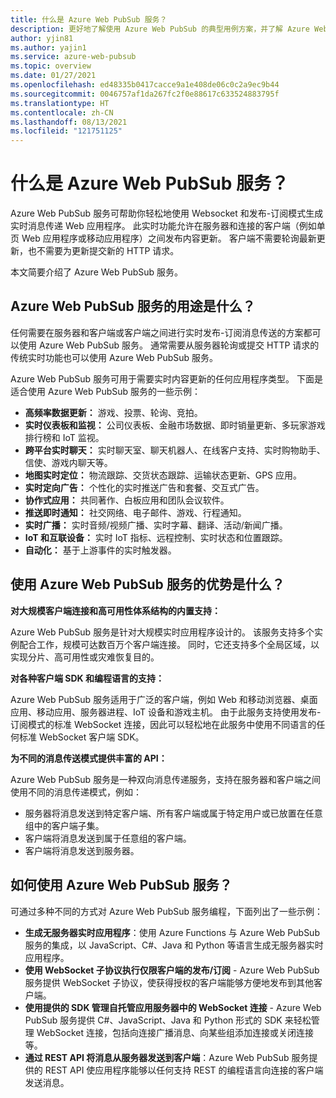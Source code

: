 ```yaml
---
title: 什么是 Azure Web PubSub 服务？
description: 更好地了解使用 Azure Web PubSub 的典型用例方案，并了解 Azure Web PubSub 的主要优势。
author: yjin81
ms.author: yajin1
ms.service: azure-web-pubsub
ms.topic: overview
ms.date: 01/27/2021
ms.openlocfilehash: ed48335b0417cacce9a1e408de06c0c2a9ec9b44
ms.sourcegitcommit: 0046757af1da267fc2f0e88617c633524883795f
ms.translationtype: HT
ms.contentlocale: zh-CN
ms.lasthandoff: 08/13/2021
ms.locfileid: "121751125"
---
```

# <a name="what-is-azure-web-pubsub-service"></a>什么是 Azure Web PubSub 服务？ 

Azure Web PubSub 服务可帮助你轻松地使用 Websocket 和发布-订阅模式生成实时消息传递 Web 应用程序。 此实时功能允许在服务器和连接的客户端（例如单页 Web 应用程序或移动应用程序）之间发布内容更新。 客户端不需要轮询最新更新，也不需要为更新提交新的 HTTP 请求。

本文简要介绍了 Azure Web PubSub 服务。

## <a name="what-is-azure-web-pubsub-service-used-for"></a>Azure Web PubSub 服务的用途是什么？

任何需要在服务器和客户端或客户端之间进行实时发布-订阅消息传送的方案都可以使用 Azure Web PubSub 服务。 通常需要从服务器轮询或提交 HTTP 请求的传统实时功能也可以使用 Azure Web PubSub 服务。

Azure Web PubSub 服务可用于需要实时内容更新的任何应用程序类型。 下面是适合使用 Azure Web PubSub 服务的一些示例：

* **高频率数据更新：** 游戏、投票、轮询、竞拍。
* **实时仪表板和监视：** 公司仪表板、金融市场数据、即时销量更新、多玩家游戏排行榜和 IoT 监视。
* **跨平台实时聊天：** 实时聊天室、聊天机器人、在线客户支持、实时购物助手、信使、游戏内聊天等。
* **地图实时定位：** 物流跟踪、交货状态跟踪、运输状态更新、GPS 应用。
* **实时定向广告：** 个性化的实时推送广告和套餐、交互式广告。
* **协作式应用：** 共同著作、白板应用和团队会议软件。
* **推送即时通知：** 社交网络、电子邮件、游戏、行程通知。
* **实时广播：** 实时音频/视频广播、实时字幕、翻译、活动/新闻广播。
* **IoT 和互联设备：** 实时 IoT 指标、远程控制、实时状态和位置跟踪。
* **自动化：** 基于上游事件的实时触发器。

## <a name="what-are-the-benefits-using-azure-web-pubsub-service"></a>使用 Azure Web PubSub 服务的优势是什么？

**对大规模客户端连接和高可用性体系结构的内置支持：**

Azure Web PubSub 服务是针对大规模实时应用程序设计的。 该服务支持多个实例配合工作，规模可达数百万个客户端连接。 同时，它还支持多个全局区域，以实现分片、高可用性或灾难恢复目的。

**对各种客户端 SDK 和编程语言的支持：**

Azure Web PubSub 服务适用于广泛的客户端，例如 Web 和移动浏览器、桌面应用、移动应用、服务器进程、IoT 设备和游戏主机。 由于此服务支持使用发布-订阅模式的标准 WebSocket 连接，因此可以轻松地在此服务中使用不同语言的任何标准 WebSocket 客户端 SDK。 

**为不同的消息传送模式提供丰富的 API：**

Azure Web PubSub 服务是一种双向消息传递服务，支持在服务器和客户端之间使用不同的消息传递模式，例如：

* 服务器将消息发送到特定客户端、所有客户端或属于特定用户或已放置在任意组中的客户端子集。 
* 客户端将消息发送到属于任意组的客户端。
* 客户端将消息发送到服务器。


## <a name="how-to-use-the-azure-web-pubsub-service"></a>如何使用 Azure Web PubSub 服务？

可通过多种不同的方式对 Azure Web PubSub 服务编程，下面列出了一些示例：

- **生成无服务器实时应用程序**：使用 Azure Functions 与 Azure Web PubSub 服务的集成，以 JavaScript、C#、Java 和 Python 等语言生成无服务器实时应用程序。 
- **使用 WebSocket 子协议执行仅限客户端的发布/订阅** - Azure Web PubSub 服务提供 WebSocket 子协议，使获得授权的客户端能够方便地发布到其他客户端。
- **使用提供的 SDK 管理自托管应用服务器中的 WebSocket 连接** - Azure Web PubSub 服务提供 C#、JavaScript、Java 和 Python 形式的 SDK 来轻松管理 WebSocket 连接，包括向连接广播消息、向某些组添加连接或关闭连接等。
- **通过 REST API 将消息从服务器发送到客户端**：Azure Web PubSub 服务提供的 REST API 使应用程序能够以任何支持 REST 的编程语言向连接的客户端发送消息。